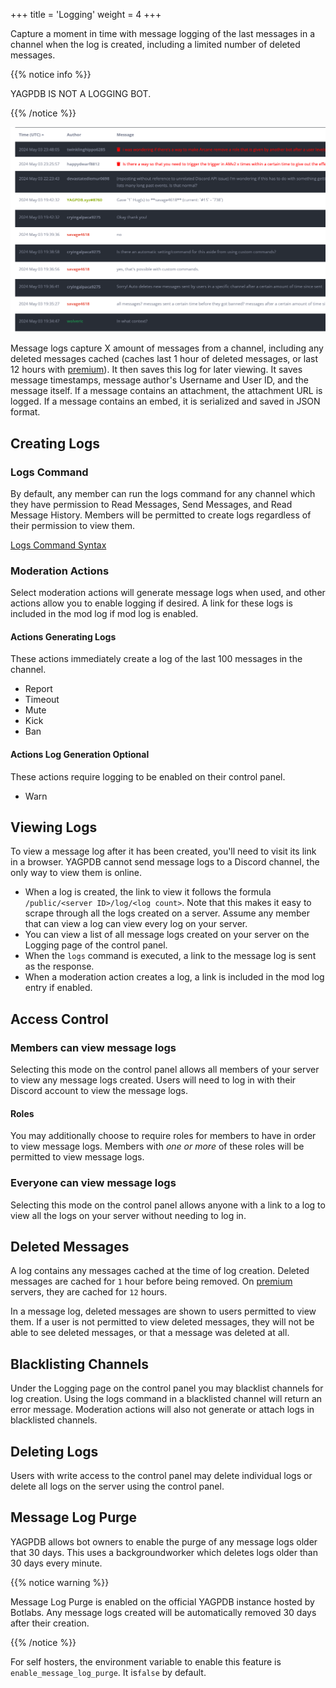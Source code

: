 +++
title = 'Logging'
weight = 4
+++

Capture a moment in time with message logging of the last messages in a channel when the log is created, including a
limited number of deleted messages.

<!--more-->

{{% notice info %}}

YAGPDB IS NOT A LOGGING BOT.

{{% /notice %}}

![A message log from the YAGPDB support server](message_log_example.png)

Message logs capture X amount of messages from a channel, including any deleted messages cached (caches last 1 hour of
deleted messages, or last 12 hours with [premium](/premium)). It then saves this log for later viewing. It saves message
timestamps, message author's Username and User ID, and the message itself. If a message contains an attachment, the
attachment URL is logged. If a message contains an embed, it is serialized and saved in JSON format.

## Creating Logs

### Logs Command

By default, any member can run the logs command for any channel which they have permission to Read Messages, Send
Messages, and Read Message History. Members will be permitted to create logs regardless of their permission to view
them.

[Logs Command Syntax](/commands#logs)

### Moderation Actions

Select moderation actions will generate message logs when used, and other actions allow you to enable logging if
desired. A link for these logs is included in the mod log if mod log is enabled.

#### Actions Generating Logs

These actions immediately create a log of the last 100 messages in the channel.

- Report
- Timeout
- Mute
- Kick
- Ban

#### Actions Log Generation Optional

These actions require logging to be enabled on their control panel.

- Warn

## Viewing Logs

To view a message log after it has been created, you'll need to visit its link in a browser. YAGPDB cannot send message
logs to a Discord channel, the only way to view them is online.

- When a log is created, the link to view it follows the formula `/public/<server ID>/log/<log count>`. Note that this
  makes it easy to scrape through all the logs created on a server. Assume any member that can view a log can view every
  log on your server.
- You can view a list of all message logs created on your server on the Logging page of the control panel.
- When the `logs` command is executed, a link to the message log is sent as the response.
- When a moderation action creates a log, a link is included in the mod log entry if enabled.

## Access Control

### Members can view message logs

Selecting this mode on the control panel allows all members of your server to view any message logs created. Users will
need to log in with their Discord account to view the message logs.

#### Roles

You may additionally choose to require roles for members to have in order to view message logs. Members with *one or
more* of these roles will be permitted to view message logs.

### Everyone can view message logs

Selecting this mode on the control panel allows anyone with a link to a log to view all the logs on your server without
needing to log in.

## Deleted Messages

A log contains any messages cached at the time of log creation. Deleted messages are cached for `1` hour before being
removed. On [premium](/premium) servers, they are cached for `12` hours.

In a message log, deleted messages are shown to users permitted to view them. If a user is not permitted to view deleted
messages, they will not be able to see deleted messages, or that a message was deleted at all.

## Blacklisting Channels

Under the Logging page on the control panel you may blacklist channels for log creation. Using the logs command in a
blacklisted channel will return an error message. Moderation actions will also not generate or attach logs in
blacklisted channels.

## Deleting Logs

Users with write access to the control panel may delete individual logs or delete all logs on the server using the
control panel.

## Message Log Purge

YAGPDB allows bot owners to enable the purge of any message logs older that 30 days. This uses a backgroundworker which
deletes logs older than 30 days every minute.

{{% notice warning %}}

Message Log Purge is enabled on the official YAGPDB instance hosted by Botlabs. Any message logs created will be
automatically removed 30 days after their creation.

{{% /notice %}}

For self hosters, the environment variable to enable this feature is `enable_message_log_purge`. It is`false` by default.
